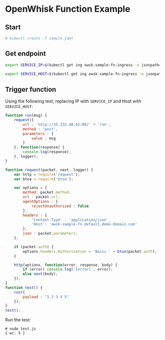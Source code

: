 # OpenWhisk Function Example

## Start

```bash
# kubectl create -f sample.yaml
```

## Get endpoint

```bash
export SERVICE_IP=$(kubectl get ing owsk-sample-fn-ingress -o jsonpath="{.status.loadBalancer.ingress[0]['ip']}")
  
export SERVICE_HOST=$(kubectl get ing owsk-sample-fn-ingress -o jsonpath="{.spec.rules[0]['host']}")
```


## Trigger function

Using the following test, replacing IP with `SERVICE_IP` and Host with `SERVICE_HOST`:
```javascript
function run(msg) {
    request({
        url : 'http://35.232.40.62:80/' + 'run',
        method : 'post',
        parameters : {
            value : msg
        }
    }, function(response) {
        console.log(response);
    }, logger);
}

function request(packet, next, logger) {
    var http = require('request');
    var btoa = require('btoa');

    var options = {
        method: packet.method,
        url : packet.url,
        agentOptions : {
            rejectUnauthorized : false
        },
        headers : {
            'Content-Type' : 'application/json',
            'Host': 'owsk-sample-fn.default.demo-domain.com'
        },
        json : packet.parameters,
    };

    if (packet.auth) {
        options.headers.Authorization = 'Basic ' + btoa(packet.auth);
    }

    http(options, function(error, response, body) {
        if (error) console.log('[error]', error);
        else next(body);
    });
}
function test() {
    run({
        payload : "1 2 3 4 5"
    });
}
test();
```

Run the test:
```console
# node test.js
{ wc: 5 }
```

```